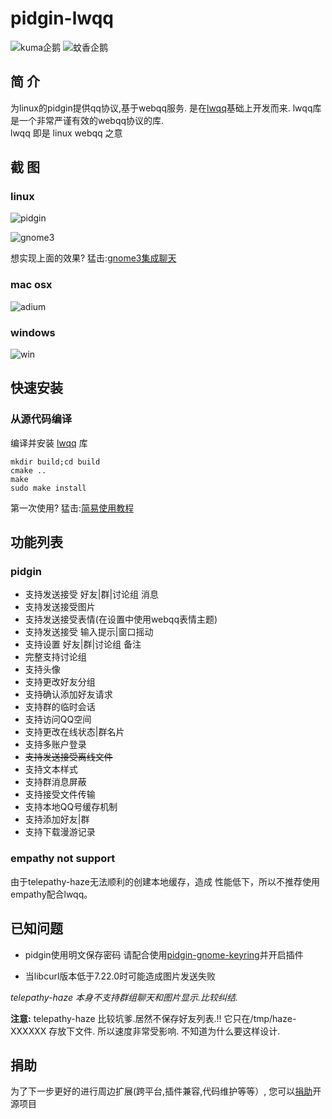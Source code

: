 pidgin-lwqq
===========

![kuma企鹅](http://i.imgur.com/uxFYLIq.png)
![蚊香企鹅](http://i.imgur.com/NKpB4En.png)

简  介
-----
为linux的pidgin提供qq协议,基于webqq服务.
是在[lwqq](https://github.com/mathslinux/lwqq)基础上开发而来.
lwqq库是一个非常严谨有效的webqq协议的库.  
lwqq 即是 linux webqq 之意

截  图
------

### linux ###

![pidgin](http://i.minus.com/ibxbiczTsJ0DFQ.png)

![gnome3](http://i.imgur.com/8kuEPHI.png)

想实现上面的效果? 猛击:[gnome3集成聊天](https://github.com/xiehuc/pidgin-lwqq/wiki/gnome3-support)

### mac osx ###

![adium](http://i.imgur.com/y4vweAL.png)

### windows ###

![win](http://ww2.sinaimg.cn/mw1024/70b249d6gw1e7m3pd9f0cj20lx0cktac.jpg)

快速安装
--------

### 从源代码编译

编译并安装 [lwqq](https://github.com/xiehuc/lwqq) 库

    mkdir build;cd build
    cmake ..
    make
    sudo make install

第一次使用? 猛击:[简易使用教程](https://github.com/xiehuc/pidgin-lwqq/wiki/simple-user-guide)

功能列表
--------

### pidgin

* 支持发送接受 好友|群|讨论组 消息
* 支持发送接受图片
* 支持发送接受表情(在设置中使用webqq表情主题)
* 支持发送接受 输入提示|窗口摇动
* 支持设置 好友|群|讨论组 备注
* 完整支持讨论组
* 支持头像
* 支持更改好友分组
* 支持确认添加好友请求
* 支持群的临时会话
* 支持访问QQ空间
* 支持更改在线状态|群名片
* 支持多账户登录
* <del>支持发送接受离线文件</del>
* 支持文本样式
* 支持群消息屏蔽
* 支持接受文件传输
* 支持本地QQ号缓存机制
* 支持添加好友|群
* 支持下载漫游记录

### empathy not support ###

由于telepathy-haze无法顺利的创建本地缓存，造成
性能低下，所以不推荐使用empathy配合lwqq。


已知问题
--------

* pidgin使用明文保存密码
    请配合使用[pidgin-gnome-keyring](https://code.google.com/p/pidgin-gnome-keyring/)并开启插件

* 当libcurl版本低于7.22.0时可能造成图片发送失败

*telepathy-haze 本身不支持群组聊天和图片显示.比较纠结.*

**注意:**
telepathy-haze 比较坑爹.居然不保存好友列表.!!
它只在/tmp/haze-XXXXXX 存放下文件.
所以速度非常受影响.
不知道为什么要这样设计.

捐助
----

为了下一步更好的进行周边扩展(跨平台,插件兼容,代码维护等等）,
您可以[捐助](https://me.alipay.com/xiehuc)开源项目
